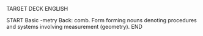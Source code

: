 TARGET DECK
ENGLISH

START
Basic
-metry
Back: comb. Form forming nouns denoting procedures and systems involving measurement (geometry).
END
